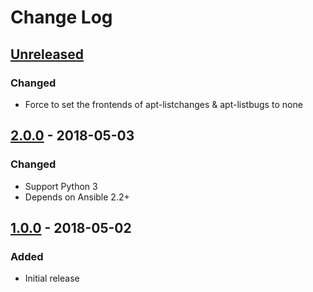 # Change Log #

## [Unreleased] ##

### Changed ###

  - Force to set the frontends of apt-listchanges & apt-listbugs to none

## [2.0.0] - 2018-05-03 ##

### Changed ###

  - Support Python 3
  - Depends on Ansible 2.2+

## [1.0.0] - 2018-05-02 ##

### Added ###

  - Initial release

[Unreleased]: https://github.com/dochang/ansible-role-bootstrap/compare/2.0.0...HEAD
[2.0.0]: https://github.com/dochang/ansible-role-bootstrap/compare/1.0.0...2.0.0
[1.0.0]: https://github.com/dochang/ansible-role-bootstrap/commits/1.0.0
